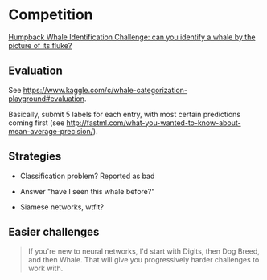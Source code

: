 # Competition

[Humpback Whale Identification Challenge: can you identify a whale by the picture of its fluke?](https://www.kaggle.com/c/whale-categorization-playground)


## Evaluation

See https://www.kaggle.com/c/whale-categorization-playground#evaluation.

Basically, submit 5 labels for each entry, with most certain predictions coming first (see http://fastml.com/what-you-wanted-to-know-about-mean-average-precision/).

## Strategies

- Classification problem? Reported as bad

- Answer "have I seen this whale before?" 

- Siamese networks, wtfit?

## Easier challenges

> If you're new to neural networks, I'd start with Digits, then Dog Breed, and then Whale. That will give you progressively harder challenges to work with.